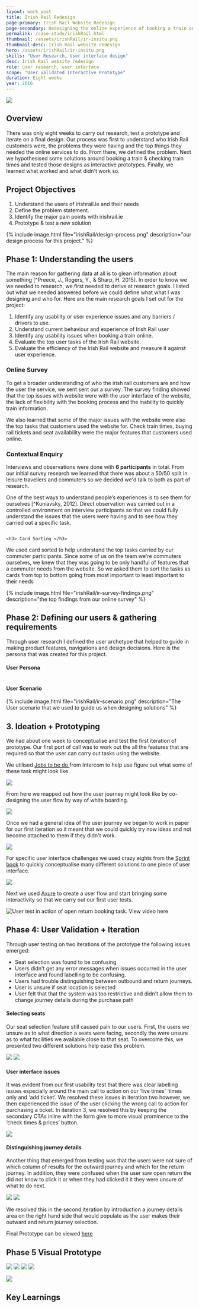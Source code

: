 ```yaml
---
layout: work_post
title: Irish Rail Redesign
page-primary: Irish Rail Website Redesign
page-secondary: Redesigning the online experience of booking a train online.
permalink: /case-study/irishRail.html
thumbnail: /assets/irishRail/ir-insitu.png
thumbnail-desc: Irish Rail website redesign
hero: /assets/irishRail/ir-insitu.png
skills: "User Research, User interface design"
desc: Irish Rail website redesign
role: user research, user interface 
scope: "User validated Interactive Prototype"
duration: Eight weeks
year: 2016
---
```


![](/assets/irishRail/ir-insitu.png)

## Overview

There was only eight weeks to carry out research, test a prototype and iterate on a final design. Our process was first to understand who Irish Rail customers were, the problems they were having and the top things they needed the online services to do. From there, we defined the problem. Next we hypothesised some solutions around booking a train & checking train times and tested those designs as interactive prototypes. Finally, we learned what worked and what didn't work so.

## Project Objectives

1. Understand the users of irishrail.ie and their needs
2. Define the problem statement.
3. Identify the major pain points with irishrail.ie
4. Prototype & test a new solution


{% include image.html file="irishRail/design-process.png" description="our design process for this project." %}



## Phase 1: Understanding the users

The main reason for gathering data at all is to glean information about something [^Preece, J., Rogers, Y., & Sharp, H. 2015]. In order to know we we needed to research, we first needed to derive at research goals. I listed out what we needed answered before we could define what what I was designing and who for. Here are the main research goals I set out for the project:

1. Identify any usability or user experience issues and any barriers / drivers to use.
2. Understand current behaviour and experience of Irish Rail user
3. Identify any usability issues when booking a train online.
4. Evaluate the top user tasks of the Irish Rail website.
5. Evaluate the efficiency of the Irish Rail website and measure it against user experience. 


### Online Survey 

To get a broader understanding of who the irish rail customers are and how the user the service, we sent sent our a survey. The survey finding showed that the top issues with website were with the user interface of the website, the lack of flexibility with the booking process and the inability to quickly train information. 

We also learned that some of the major issues with the website were also the top tasks that customers used the website for. Check train times, buying rail tickets and seat availability were the major features that customers used online. 


### Contextual Enquiry

Interviews and observations were done with **6 participants** in total. From our initial survey research we learned that there was about a 50/50 split in leisure travellers and commuters so we decided we'd talk to both as part of research.

One of the best ways to understand people’s experiences is to see them for ourselves [^Kuniavsky, 2012]. Direct observation was carried out in a controlled environment on interview participants so that we could fully understand the issues that the users were having and to see how they carried out a specific task. 

<img src="https://n00162913.files.wordpress.com/2017/02/screenshot-2017-02-05-23-37-25.png?w=739" alt="">

<div>
        <img class="float-right" src="https://n00162913.files.wordpress.com/2017/02/img_8329.jpg?w=350" alt="">
    
    <h3> Card Sorting </h3>
    
<p>We used card sorted to help understand the top tasks carried by our commuter participants. Since some of us on the team we're commuters ourselves, we knew that they was going to be only handful of features that a commuter needs from the website. So we asked them to sort the tasks as cards from top to bottom going from most important to least important to their needs
    </p>
</div>

{% include image.html file="irishRail/ir-survey-findings.png" description="the top findings from our online survey" %}


## Phase 2: Defining our users & gathering requirements

Through user research I defined the user archetype that helped to guide in making product features, navigations and design decisions. Here is the persona that was created for this project.


#### User Persona

<img src="https://n00162913.files.wordpress.com/2017/02/persona.jpg?w=739" alt="">

#### User Scenario

{% include image.html file="irishRail/ir-scenario.png" description="The User scenario that we used to guide us when designing solutions" %}


## 3. Ideation + Prototyping

We had about one week to conceptualise and test the first iteration of prototype. Our first port of call was to work out the all the features that are required so that the user can carry out tasks using the website. 

We utilised [Jobs to be do ](https://www.intercom.com/books/jobs-to-be-done) from Intercom to help use figure out what some of these task might look like.

![](/assets/irishRail/ir-job-story.png)


From here we mapped out how the user journey might look like by co-designing the user flow by way of white boarding. 

![](/assets/irishRail/it-whiteboarding.jpg)

Once we had a general idea of the user journey we  began to work in paper for our first iteration so it meant that we could quickly try now ideas and not become attached to them if they didn't work. 

<img src="/assets/irishRail/irish-rail-seat-selection-1697.jpg" />


For specific user interface challenges we used crazy eights from the [Sprint book](http://www.gv.com/sprint/) to quickly conceptualise many different solutions to one piece of user interface.

<img class="" src="/assets/irishRail/ir-crazy-eights.jpg" />

Next we used [Axure](https://www.axure.com/) to create a user flow and start bringing some interactivity so that we carry out our first user tests.

![User test in action of open return booking task. View video here](https://n00162913.files.wordpress.com/2017/02/screenshot-2017-02-05-20-57-49.png)

## Phase 4: User Validation + Iteration

Through user testing on two iterations of the prototype the following issues emerged:

- Seat selection was found to be confusing
- Users didn't get any error messages when issues occurred in the user interface and found labelling to be confusing. 
- Users had trouble distinguishing between outbound and return journeys.
- User is unsure if seat location is selected
- User felt that that the system was too restrictive and didn't allow them to change journey details during the purchase path

#### Selecting seats

Our seat selection feature still caused pain to our users. First, the users we unsure as to what direction a seats were facing, secondly the were unsure as to what facilities we available close to that seat. To overcome this, we presented two different solutions help ease this problem.

![](https://n00162913.files.wordpress.com/2017/02/screenshot-2017-02-05-18-41-23.png?w=357&h=253)
![](https://n00162913.files.wordpress.com/2017/02/screenshot-2017-02-05-18-44-33.png?w=374&h=253)


#### User interface issues

It was evident from our first usability test that there was clear labelling issues especially around the main call to action on our ‘live times’ ‘times only and ‘add ticket’. We resolved these issues in iteration two however, we then experienced the issue of the user clicking the wrong call to action for purchasing a ticket.  In iteration 3, we resolved this by keeping the secondary CTAs inline with the form give to more visual prominence to the ‘check times & prices’ button.

![](https://n00162913.files.wordpress.com/2017/02/screenshot-2017-02-05-21-49-10.png?w=739)


#### Distinguishing journey details

Another thing that emerged from testing was that the users were not sure of which column of results for the outward journey and which for the return journey. In addition, they were confused when the user saw open return the did not know to click it or when they had clicked it it they were unsure of what to do next.

![](https://n00162913.files.wordpress.com/2017/02/screenshot-2017-02-06-00-15-46.png&w=357&h=253)
![](https://n00162913.files.wordpress.com/2017/02/screenshot-2017-02-05-18-10-421.png&w=357&h=253)

We resolved this in the second iteration by introduction a journey details area on the right hand side that would populate as the user makes their outward and return journey selection.

Final Prototype can be viewed [here]()

## Phase 5 Visual Prototype 

![](/assets/irishRail/ir-final-1v4.jpg)
![](/assets/irishRail/ir-final-3v4.jpg)
![](/assets/irishRail/ir-final-4v4.jpg)
![](/assets/irishRail/ir-final-5v4.jpg)



![](/assets/irishRail/ir-insitu.png)


## Key Learnings